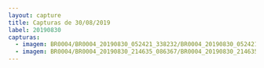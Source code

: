 ```yaml
---
layout: capture
title: Capturas de 30/08/2019
label: 20190830
capturas:
  - imagem: BR0004/BR0004_20190830_052421_338232/BR0004_20190830_052421_338232_stack_3_meteors.jpg
  - imagem: BR0004/BR0004_20190830_214635_086367/BR0004_20190830_214635_086367_stack_7_meteors.jpg
---
```

